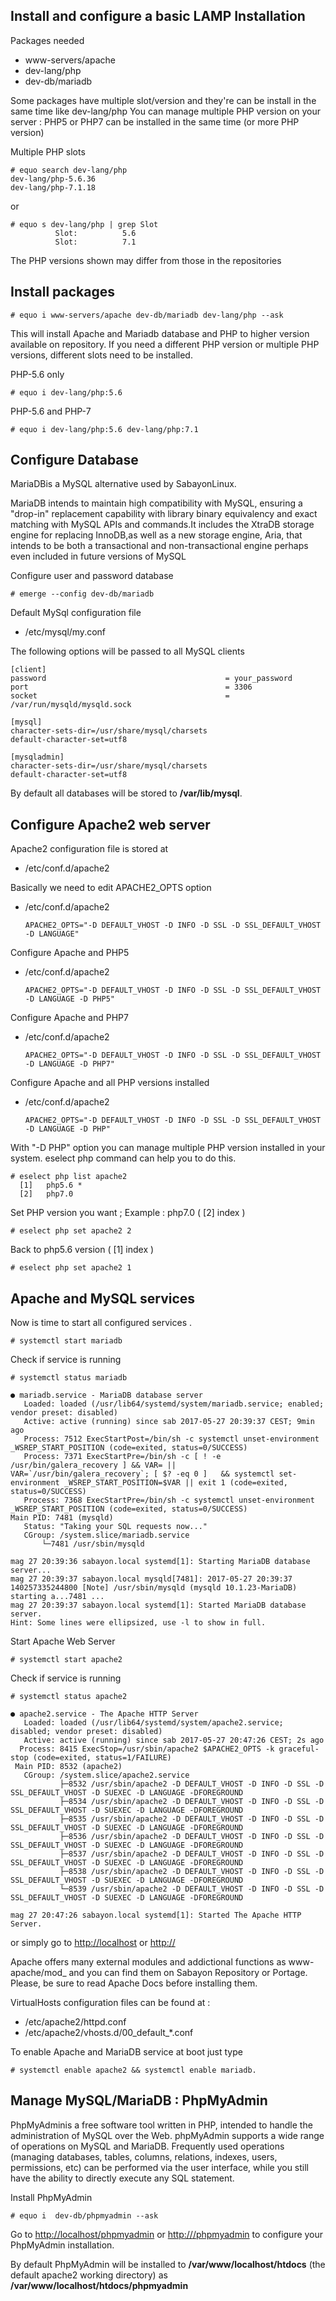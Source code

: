 ## Install and configure a basic LAMP Installation

Packages needed

* www-servers/apache
* dev-lang/php
* dev-db/mariadb

Some packages have multiple slot/version and they're can be install in the same time like dev-lang/php You can manage multiple PHP version on your server : PHP5 or PHP7 can be installed in the same time (or more PHP version)

Multiple PHP slots

    # equo search dev-lang/php
    dev-lang/php-5.6.36
    dev-lang/php-7.1.18

or

    # equo s dev-lang/php | grep Slot
              Slot:          5.6
              Slot:          7.1 

The PHP versions shown may differ from those in the repositories

## Install packages

    # equo i www-servers/apache dev-db/mariadb dev-lang/php --ask 

This will install Apache and Mariadb database and PHP to higher version available on repository. If you need a different PHP version or multiple PHP versions, different slots need to be installed.

PHP-5.6 only

    # equo i dev-lang/php:5.6 

PHP-5.6 and PHP-7

    # equo i dev-lang/php:5.6 dev-lang/php:7.1 

## Configure Database

MariaDBis a MySQL alternative used by SabayonLinux.

MariaDB intends to maintain high compatibility with MySQL, ensuring a "drop-in" replacement capability with library binary equivalency and exact matching with MySQL APIs and commands.It includes the XtraDB storage engine for replacing InnoDB,as well as a new storage engine, Aria, that intends to be both a transactional and non-transactional engine perhaps even included in future versions of MySQL

Configure user and password database

    # emerge --config dev-db/mariadb 

Default MySql configuration file

* /etc/mysql/my.conf

The following options will be passed to all MySQL clients

    [client]
    password                                        = your_password
    port                                            = 3306
    socket                                          = /var/run/mysqld/mysqld.sock

    [mysql]
    character-sets-dir=/usr/share/mysql/charsets
    default-character-set=utf8

    [mysqladmin]
    character-sets-dir=/usr/share/mysql/charsets
    default-character-set=utf8


By default all databases will be stored to **/var/lib/mysql**.

## Configure Apache2 web server

Apache2 configuration file is stored at 

* /etc/conf.d/apache2

Basically we need to edit APACHE2_OPTS option

* /etc/conf.d/apache2

      APACHE2_OPTS="-D DEFAULT_VHOST -D INFO -D SSL -D SSL_DEFAULT_VHOST -D LANGUAGE" 

Configure Apache and PHP5

* /etc/conf.d/apache2

      APACHE2_OPTS="-D DEFAULT_VHOST -D INFO -D SSL -D SSL_DEFAULT_VHOST -D LANGUAGE -D PHP5" 

Configure Apache and PHP7

* /etc/conf.d/apache2

      APACHE2_OPTS="-D DEFAULT_VHOST -D INFO -D SSL -D SSL_DEFAULT_VHOST -D LANGUAGE -D PHP7" 

Configure Apache and all PHP versions installed

* /etc/conf.d/apache2

      APACHE2_OPTS="-D DEFAULT_VHOST -D INFO -D SSL -D SSL_DEFAULT_VHOST -D LANGUAGE -D PHP" 

With "-D PHP" option you can manage multiple PHP version installed in your system. eselect php command can help you to do this.

    # eselect php list apache2
      [1]   php5.6 *
      [2]   php7.0

Set PHP version you want ; Example : php7.0 ( [2] index )

    # eselect php set apache2 2 

Back to php5.6 version ( [1] index )

    # eselect php set apache2 1 

## Apache and MySQL services

Now is time to start all configured services .

    # systemctl start mariadb 

Check if service is running

    # systemctl status mariadb

    ● mariadb.service - MariaDB database server
       Loaded: loaded (/usr/lib64/systemd/system/mariadb.service; enabled; vendor preset: disabled)
       Active: active (running) since sab 2017-05-27 20:39:37 CEST; 9min ago
       Process: 7512 ExecStartPost=/bin/sh -c systemctl unset-environment _WSREP_START_POSITION (code=exited, status=0/SUCCESS)
       Process: 7371 ExecStartPre=/bin/sh -c [ ! -e /usr/bin/galera_recovery ] && VAR= ||   VAR=`/usr/bin/galera_recovery`; [ $? -eq 0 ]   && systemctl set-environment _WSREP_START_POSITION=$VAR || exit 1 (code=exited, status=0/SUCCESS)
       Process: 7368 ExecStartPre=/bin/sh -c systemctl unset-environment _WSREP_START_POSITION (code=exited, status=0/SUCCESS)
    Main PID: 7481 (mysqld)
       Status: "Taking your SQL requests now..."
       CGroup: /system.slice/mariadb.service
           └─7481 /usr/sbin/mysqld

    mag 27 20:39:36 sabayon.local systemd[1]: Starting MariaDB database server...
    mag 27 20:39:37 sabayon.local mysqld[7481]: 2017-05-27 20:39:37 140257335244800 [Note] /usr/sbin/mysqld (mysqld 10.1.23-MariaDB) starting a...7481 ...
    mag 27 20:39:37 sabayon.local systemd[1]: Started MariaDB database server.
    Hint: Some lines were ellipsized, use -l to show in full.

Start Apache Web Server

    # systemctl start apache2 

Check if service is running

    # systemctl status apache2

    ● apache2.service - The Apache HTTP Server
       Loaded: loaded (/usr/lib64/systemd/system/apache2.service; disabled; vendor preset: disabled)
       Active: active (running) since sab 2017-05-27 20:47:26 CEST; 2s ago
      Process: 8415 ExecStop=/usr/sbin/apache2 $APACHE2_OPTS -k graceful-stop (code=exited, status=1/FAILURE)
     Main PID: 8532 (apache2)
       CGroup: /system.slice/apache2.service
               ├─8532 /usr/sbin/apache2 -D DEFAULT_VHOST -D INFO -D SSL -D SSL_DEFAULT_VHOST -D SUEXEC -D LANGUAGE -DFOREGROUND
               ├─8534 /usr/sbin/apache2 -D DEFAULT_VHOST -D INFO -D SSL -D SSL_DEFAULT_VHOST -D SUEXEC -D LANGUAGE -DFOREGROUND
               ├─8535 /usr/sbin/apache2 -D DEFAULT_VHOST -D INFO -D SSL -D SSL_DEFAULT_VHOST -D SUEXEC -D LANGUAGE -DFOREGROUND
               ├─8536 /usr/sbin/apache2 -D DEFAULT_VHOST -D INFO -D SSL -D SSL_DEFAULT_VHOST -D SUEXEC -D LANGUAGE -DFOREGROUND
               ├─8537 /usr/sbin/apache2 -D DEFAULT_VHOST -D INFO -D SSL -D SSL_DEFAULT_VHOST -D SUEXEC -D LANGUAGE -DFOREGROUND
               ├─8538 /usr/sbin/apache2 -D DEFAULT_VHOST -D INFO -D SSL -D SSL_DEFAULT_VHOST -D SUEXEC -D LANGUAGE -DFOREGROUND
               └─8539 /usr/sbin/apache2 -D DEFAULT_VHOST -D INFO -D SSL -D SSL_DEFAULT_VHOST -D SUEXEC -D LANGUAGE -DFOREGROUND

    mag 27 20:47:26 sabayon.local systemd[1]: Started The Apache HTTP Server.

or simply go to [http://localhost](http://localhost) or [http://<server-URL>](http://<server-URL>)

Apache offers many external modules and addictional functions as www-apache/mod_<module> and you can find them on Sabayon Repository or Portage. Please, be sure to read Apache Docs before installing them.

VirtualHosts configuration files can be found at :

* /etc/apache2/httpd.conf
* /etc/apache2/vhosts.d/00_default_*.conf

To enable Apache and MariaDB service at boot just type

    # systemctl enable apache2 && systemctl enable mariadb.

## Manage MySQL/MariaDB : PhpMyAdmin

PhpMyAdminis a free software tool written in PHP, intended to handle the administration of MySQL over the Web. phpMyAdmin supports a wide range of operations on MySQL and MariaDB. Frequently used operations (managing databases, tables, columns, relations, indexes, users, permissions, etc) can be performed via the user interface, while you still have the ability to directly execute any SQL statement.

Install PhpMyAdmin

    # equo i  dev-db/phpmyadmin --ask

Go to [http://localhost/phpmyadmin](http://localhost/phpmyadmin) or [http://<server-URL>/phpmyadmin](http://<server-URL>/phpmyadmin) to configure your PhpMyAdmin installation.

By default PhpMyAdmin will be installed to **/var/www/localhost/htdocs** (the default apache2 working directory) as **/var/www/localhost/htdocs/phpmyadmin** 